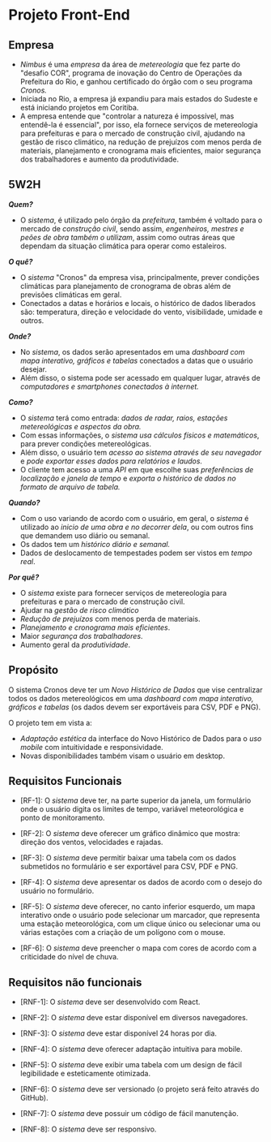 # Projeto Front-End


## Empresa
- *Nimbus* é uma *empresa* da área de *metereologia* que fez parte do "desafio COR", programa de inovação do Centro de Operações da Prefeitura do Rio, e ganhou certificado do órgão com o seu programa *Cronos.*
- Iniciada no Rio, a empresa já expandiu para mais estados do Sudeste e está iniciando projetos em Coritiba.
- A empresa entende que "controlar a natureza é impossível, mas entendê-la é essencial", por isso, ela fornece serviços de metereologia para prefeituras e para o mercado de construção civil, ajudando na gestão de risco climático, na redução de prejuízos com  menos perda de materiais, planejamento e cronograma mais eficientes, maior segurança dos trabalhadores e aumento da produtividade.


## 5W2H
***Quem?*** 
- O *sistema*, é utilizado pelo órgão da *prefeitura*, também é voltado para o mercado de *construção civil*, sendo assim, *engenheiros, mestres e peões de obra também o utilizam*, assim como outras áreas que dependam da situação climática para operar como estaleiros.

***O quê?***
- O *sistema* "Cronos" da empresa visa, principalmente, prever condições climáticas para planejamento de cronograma de obras além de previsões climáticas em geral.
- Conectados a datas e horários e locais, o histórico de dados liberados são: temperatura, direção e velocidade do vento, visibilidade, umidade e outros. 

***Onde?*** 
- No *sistema*, os dados serão apresentados em uma *dashboard com mapa interativo, gráficos e tabelas* conectados a datas que o usuário desejar.
- Além disso, o sistema pode ser acessado em qualquer lugar, através de *computadores e smartphones conectados à internet.*

***Como?*** 
- O *sistema* terá como entrada: *dados de radar, raios, estações metereológicas e aspectos da obra.*
- Com essas informações, o *sistema usa cálculos físicos e matemáticos*, para prever condições metereológicas.
- Além disso, o usuário tem *acesso ao sistema através de seu navegador* e *pode exportar esses dados para relatórios e laudos.*
- O cliente tem acesso a uma *API* em que escolhe suas *preferências de localização e janela de tempo* e *exporta o histórico de dados no formato de arquivo de tabela.*

***Quando?*** 
- Com o uso variando de acordo com o usuário, em geral, o *sistema* é utilizado ao *inicio de uma obra e no decorrer dela*, ou com outros fins que demandem uso diário ou semanal. 
- Os dados tem um *histórico diário e semanal.*
- Dados de deslocamento de tempestades podem ser vistos em *tempo real*.

***Por quê?***
- O *sistema* existe para fornecer serviços de metereologia para prefeituras e para o mercado de construção civil.
- Ajudar na *gestão de risco climático*
- *Redução de prejuízos* com menos perda de materiais.
- *Planejamento e cronograma mais eficientes*.
- Maior *segurança dos trabalhadores*.
- Aumento geral da *produtividade*.

## Propósito
O sistema Cronos deve ter um *Novo Histórico de Dados* que vise centralizar todos os dados metereológicos em uma *dashboard com mapa interativo, gráficos e tabelas* (os dados devem ser exportáveis para CSV, PDF e PNG).

O projeto tem em vista a:
-  *Adaptação estética* da interface do Novo Histórico de Dados para o *uso mobile* com intuitividade e responsividade.  
- Novas disponibilidades também visam o usuário em desktop. 
 

## Requisitos Funcionais

- [RF-1]: O *sistema* deve ter, na parte superior da janela, um formulário onde o usuário digita os limites de tempo, variável meteorológica e ponto de monitoramento.

- [RF-2]: O *sistema* deve oferecer um gráfico dinâmico que mostra: direção dos ventos, velocidades e rajadas.

- [RF-3]: O *sistema* deve permitir baixar uma tabela com os dados submetidos no formulário e ser exportável para CSV, PDF e PNG.

- [RF-4]: O *sistema* deve apresentar os dados de acordo com o desejo do usuário no formulário.

- [RF-5]: O *sistema* deve oferecer, no canto inferior esquerdo, um mapa interativo onde o usuário pode selecionar um marcador, que representa uma estação meteorológica, com um clique único ou selecionar uma ou várias estações com a criação de um polígono com o mouse.

- [RF-6]: O *sistema* deve preencher o mapa com cores de acordo com a criticidade do nível de chuva.


## Requisitos não funcionais

- [RNF-1]: O *sistema* deve ser desenvolvido com React.

- [RNF-2]: O *sistema* deve estar disponível em diversos navegadores.

- [RNF-3]: O *sistema* deve estar disponível 24 horas por dia.

- [RNF-4]: O *sistema* deve oferecer adaptação intuitiva para mobile.

- [RNF-5]: O *sistema* deve exibir uma tabela com um design de fácil legibilidade e esteticamente otimizada.

- [RNF-6]: O *sistema* deve ser versionado (o projeto será feito através do GitHub).

- [RNF-7]: O *sistema* deve possuir um código de fácil manutenção.

- [RNF-8]: O *sistema* deve ser responsivo.

